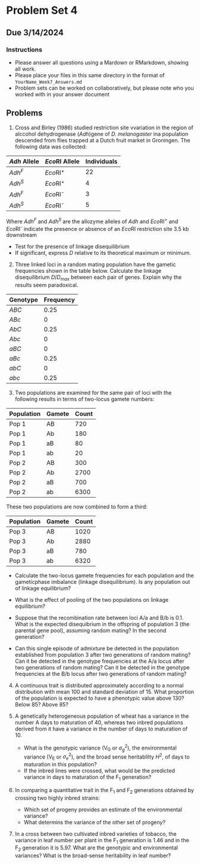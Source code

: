 # Problem Set 4
## Due 3/14/2024

### Instructions

* Please answer all questions using a Mardown or RMarkdown, showing all work.
* Please place your files in this same directory in the format of `YourName_Week7_Answers.md`
* Problem sets can be worked on collaboratively, but please note who you worked with in your answer document


## Problems


1. Cross and Birley (1986) studied restriction site vvariation in the region of alccohol dehydrogenase (*Adh*)gene of *D. melanogaster* ina  population descended from flies trapped at a Dutch fruit market in Groningen.  The following data was collected:

| *Adh* Allele | *Eco*RI Allele| Individuals|
|-------------|----------------|------------|
|*Adh<sup>F</sup>*| *Eco*RI<sup>+</sup> | 22|
|*Adh<sup>S</sup>*| *Eco*RI<sup>+</sup> | 4|
|*Adh<sup>F</sup>*| *Eco*RI<sup>-</sup> | 3|
|*Adh<sup>S</sup>*| *Eco*RI<sup>-</sup> | 5|


Where *Adh<sup>F</sup>* and *Adh<sup>S</sup>* are the allozyme alleles of *Adh* and *Eco*RI<sup>+</sup> and *Eco*RI<sup>-</sup> indicate the presence or absence of an *Eco*RI restriction site 3.5 kb downstream
   * Test for the presence of linkage disequilibrium
   * If significant, express *D* relative to its theoretical maximum or minimum.

2. Three linked loci in a random mating population have the gametic frequencies shown in the table below. Calculate the linkage disequilibrium *D*/*D<sub>max</sub>* between each pair of genes. Explain why the results seem paradoxical.

|Genotype | Frequency|
|---------|------|
| *ABC*| 0.25|
| *ABc*| 0|
| *AbC*| 0.25|
|*Abc*| 0|
|*aBC* | 0|
|*aBc* | 0.25|
|*abC* | 0|
|*abc*|0.25|

3. Two populations are examined for the same pair of loci with the following results in terms of two-locus gamete numbers:

|Population|Gamete| Count|
|----------|------|-------|
| Pop 1| AB | 720|
| Pop 1| Ab | 180|
| Pop 1| aB | 80|
| Pop 1| ab | 20|
| Pop 2| AB | 300|
| Pop 2| Ab | 2700|
| Pop 2| aB | 700|
| Pop 2| ab | 6300|

These two populations are now combined to form a third:

|Population|Gamete| Count|
|----------|------|-------|
| Pop 3| AB | 1020|
| Pop 3| Ab | 2880|
| Pop 3| aB | 780|
| Pop 3| ab | 6320|

   * Calculate the two-locus gamete frequencies for each population and the gameticphase imbalance (linkage disequilibrium). Is any population out of linkage equilibrium?

   * What is the effect of pooling of the two populations on linkage equilibrium?

   * Suppose that the recombination rate between loci A/a and B/b is 0.1. What is the expected disequibrium in the offspring of population 3 (the parental gene pool), assuming random mating? In the second generation?

   * Can this single episode of admixture be detected in the population established from population 3 after two generations of random mating? Can it be detected in the genotype frequencies at the A/a locus after two generations of random mating? Can it be detected in the genotype frequencies at the B/b locus after two generations of random mating?

4. A continuous trait is distributed approximately according to a normal distribution with mean 100 and standard deviation of 15.  What proportion of the population is expected to have a phenotypic value above 130?  Below 85?  Above 85?

5. A genetically heterogeneous population of wheat has a variance in the number A days to maturation of 40, whereas two inbred populations derived from it have a variance in the number of days to maturation of 10.  
   * What is the genotypic variance (V<sub>G</sub> or $\sigma_{g}^2$), the environmental variance (V<sub>E</sub> or $\sigma_{e}^2$), and the broad sense heritablilty *H*<sup>2</sup>, of days to maturation in this population?
   * If the inbred lines were crossed, what would be the predicted variance in days to maturation of the F<sub>1</sub> generation?

6. In comparing a quantitative trait in the F<sub>1</sub> and F<sub>2</sub> generations obtained by crossing two highly inbred strains: 
   * Which set of progeny provides an estimate of the environmental variance?
   * What determins the variance of the other set of progeny?

7. In a cross between two cultivated inbred varieties of tobacco, the variance in leaf number per plant in the F<sub>1</sub> generation is 1.46 and in the F<sub>2</sub> generation it is
5.97. What are the genotypic and environmental variances? What is the broad-sense heritability in leaf number?


















